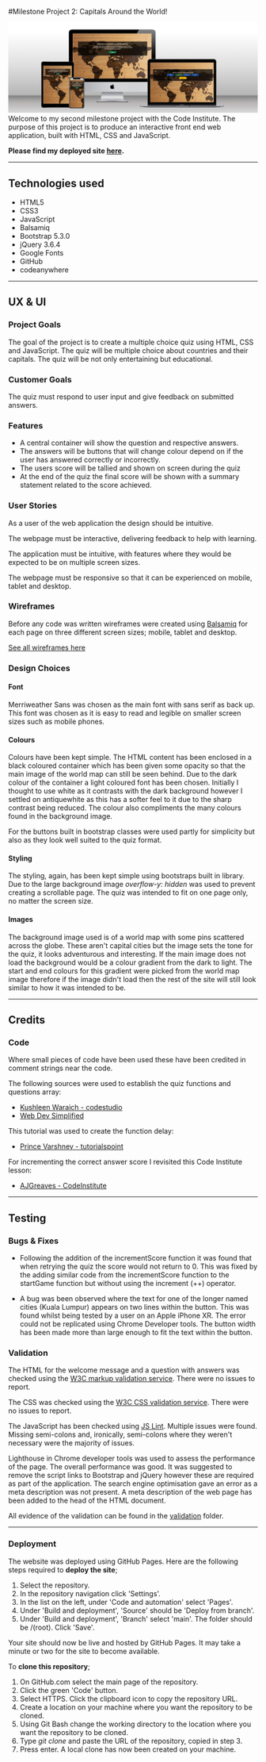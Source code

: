 #Milestone Project 2: Capitals Around the World!

![Mockup on different screen sizes of home page](documentation/images/mockup.png)
Welcome to my second milestone project with the Code Institute. The purpose of this project is to produce an interactive front end web application, built with HTML, CSS and JavaScript.

**Please find my deployed site [here](https://clawrence00.github.io/capitals_quiz/).**

---

## Technologies used
- HTML5
- CSS3
- JavaScript
- Balsamiq
- Bootstrap 5.3.0
- jQuery 3.6.4
- Google Fonts
- GitHub
- codeanywhere

---

## UX & UI
### Project Goals

The goal of the project is to create a multiple choice quiz using HTML, CSS and JavaScript. The quiz will be multiple choice about countries and their capitals. The quiz will be not only entertaining but educational.

### Customer Goals

The quiz must respond to user input and give feedback on submitted answers.

### Features

- A central container will show the question and respective answers.
- The answers will be buttons that will change colour depend on if the user has answered correctly or incorrectly.
- The users score will be tallied and shown on screen during the quiz
- At the end of the quiz the final score will be shown with a summary statement related to the score achieved.

### User Stories

As a user of the web application the design should be intuitive.

The webpage must be interactive, delivering feedback to help with learning.

The application must be intuitive, with features where they would be expected to be on multiple screen sizes.

The webpage must be responsive so that it can be experienced on mobile, tablet and desktop.

### Wireframes
Before any code was written wireframes were created using [Balsamiq](https://balsamiq.com/) for each page on three different screen sizes; mobile, tablet and desktop.

[See all wireframes here](https://github.com/clawrence00/capitals_quiz/blob/main/documentation/images/wireframes.png)

### Design Choices

#### Font

Merriweather Sans was chosen as the main font with sans serif as back up. This font was chosen as it is easy to read and legible on smaller screen sizes such as mobile phones.

#### Colours

Colours have been kept simple. The HTML content has been enclosed in a black coloured container which has been given some opacity so that the main image of the world map can still be seen behind. Due to the dark colour of the container a light coloured font has been chosen. Initially I thought to use white as it contrasts with the dark background however I settled on antiquewhite as this has a softer feel to it due to the sharp contrast being reduced. The colour also compliments the many colours found in the background image.

For the buttons built in bootstrap classes were used partly for simplicity but also as they look well suited to the quiz format. 

#### Styling

The styling, again, has been kept simple using bootstraps built in library. Due to the large background image *overflow-y: hidden* was used to prevent creating a scrollable page. The quiz was intended to fit on one page only, no matter the screen size. 

#### Images

The background image used is of a world map with some pins scattered across the globe. These aren't capital cities but the image sets the tone for the quiz, it looks adventurous and interesting. If the main image does not load the background would be a colour gradient from the dark to light. The start and end colours for this gradient were picked from the world map image therefore if the image didn't load then the rest of the site will still look similar to how it was intended to be.

---

## Credits
### Code

Where small pieces of code have been used these have been credited in comment strings near the code.

The following sources were used to establish the quiz functions and questions array:

- [Kushleen Waraich - codestudio](https://www.codingninjas.com/codestudio/library/how-to-create-a-javascript-quiz-code)
- [Web Dev Simplified](https://www.youtube.com/watch?v=riDzcEQbX6k&ab_channel=WebDevSimplified)

This tutorial was used to create the function delay:

- [Prince Varshney - tutorialspoint](https://www.tutorialspoint.com/How-to-delay-a-JavaScript-function-call-using-JavaScript)

For incrementing the correct answer score I revisited this Code Institute lesson:

- [AJGreaves - CodeInstitute](https://github.com/Code-Institute-Solutions/love-maths-2.0-sourcecode/tree/master/03-displaying-the-question-and-answer/04-updating-the-scores)

 ---
 
## Testing

### Bugs & Fixes

- Following the addition of the incrementScore function it was found that when retrying the quiz the score would not return to 0. This was fixed by the adding similar code from the incrementScore function to the startGame function but without using the increment (++) operator.

- A bug was been observed where the text for one of the longer named cities (Kuala Lumpur) appears on two lines within the button. This was found whilst being tested by a user on an Apple iPhone XR. The error could not be replicated  using Chrome Developer tools. The button width has been made more than large enough to fit the text within the button.

### Validation

The HTML for the welcome message and a question with answers was checked using the [W3C markup validation service](https://validator.w3.org/). There were no issues to report.

The CSS was checked using the [W3C CSS validation service](https://jigsaw.w3.org/css-validator/). There were no issues to report.

The JavaScript has been checked using [JS Lint](https://www.jslint.com/). Multiple issues were found. Missing semi-colons and, ironically, semi-colons where they weren't necessary were the majority of issues.

Lighthouse in Chrome developer tools was used to assess the performance of the page. The overall performance was good. It was suggested to remove the script links to Bootstrap and jQuery however these are required as part of the application. The search engine optimisation gave an error as a meta description was not present. A meta description of the web page has been added to the head of the HTML document.

All evidence of the validation can be found in the [validation](https://github.com/clawrence00/capitals_quiz/blob/main/documentation/validation) folder.

---

### Deployment
The website was deployed using GitHub Pages. Here are the following steps required to **deploy the site**;

1. Select the repository.
2. In the repository navigation click 'Settings'.
3. In the list on the left, under 'Code and automation' select 'Pages'.
4. Under 'Build and deployment', 'Source' should be 'Deploy from branch'.
5. Under 'Build and deployment', 'Branch' select 'main'. The folder should be /(root). Click 'Save'.

Your site should now be live and hosted by GitHub Pages. It may take a minute or two for the site to become available.

To **clone this repository**;

1. On GitHub.com select the main page of the repository.
2. Click the green 'Code' button.
3. Select HTTPS. Click the clipboard icon to copy the repository URL.
4. Create a location on your machine where you want the repository to be cloned.
5. Using Git Bash change the working directory to the location where you want the repository to be cloned.
6. Type _git clone_ and paste the URL of the repository, copied in step 3.
7. Press enter. A local clone has now been created on your machine.  